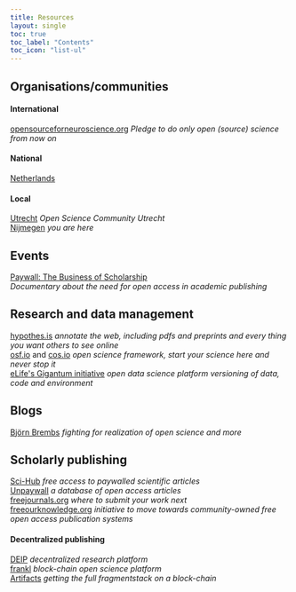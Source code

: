 ```yaml
---
title: Resources
layout: single
toc: true
toc_label: "Contents"
toc_icon: "list-ul"
---
```


## Organisations/communities

#### International
[opensourceforneuroscience.org](https://opensourceforneuroscience.org) _Pledge to do only open (source) science from now on_

#### National
[Netherlands](https://www.openscience.nl/)

#### Local
[Utrecht](https://openscience-utrecht.com/) _Open Science Community Utrecht_  
[Nijmegen](https://radboud-university.github.io/osc-nijmegen) _you are here_

## Events
[Paywall: The Business of Scholarship](https://paywallthemovie.com/screenings)  
_Documentary about the need for open access in academic publishing_

## Research and data management
[hypothes.is](https://hypothes.is) _annotate the web, including pdfs and preprints and every thing you
 want others to see online_  
[osf.io](https://osf.io) and [cos.io](https://cos.io) _open science framework, start your science here
and never stop it_  
[eLife's Gigantum initiative](https://elifesciences.org/labs/bdbeac92/gigantum-a-simple-way-to-create-and-share-reproducible-data-science-and-research) _open data science platform versioning of data, code and environment_  

## Blogs
[Björn Brembs](http://bjoern.brembs.net/)
_fighting for realization of open science and more_

## Scholarly publishing
[Sci-Hub](http://sci-hub.tw) _free access to paywalled scientific articles_  
[Unpaywall](http://unpaywall.org/) _a database of open access articles_  
[freejournals.org](https://freejournals.org/) _where to submit your work next_  
[freeourknowledge.org](https://freeourknowledge.org/) _initiative to move towards community-owned free open access publication systems_  

#### Decentralized publishing
[DEIP](https://deip.world) _decentralized research platform_  
[frankl](https://frankl.io) _block-chain open science platform_  
[Artifacts](https://artifacts.ai) _getting the full fragmentstack on a block-chain_  
